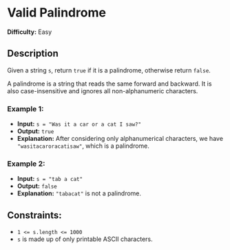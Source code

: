 # Valid Palindrome
**Difficulty:** Easy

## Description
Given a string `s`, return `true` if it is a palindrome, otherwise return `false`.

A palindrome is a string that reads the same forward and backward. It is also case-insensitive and ignores all non-alphanumeric characters.

### Example 1:
- **Input:** `s = "Was it a car or a cat I saw?"`  
- **Output:** `true`  
- **Explanation:** After considering only alphanumerical characters, we have `"wasitacaroracatisaw"`, which is a palindrome.

### Example 2:
- **Input:** `s = "tab a cat"`  
- **Output:** `false`  
- **Explanation:** `"tabacat"` is not a palindrome.

## Constraints:
- `1 <= s.length <= 1000`
- `s` is made up of only printable ASCII characters.
